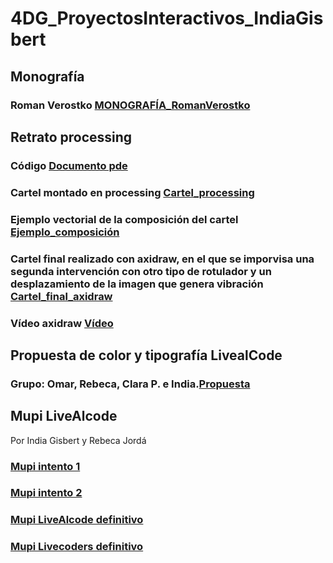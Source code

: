 # 4DG_ProyectosInteractivos_IndiaGisbert

## Monografía
### Roman Verostko [MONOGRAFÍA_RomanVerostko](MONOGRAFÍA_RomanVerostko.pdf)

## Retrato processing
### Código [Documento pde](retrato_india.pde)
### Cartel montado en processing [Cartel_processing](cartel_montado_processing.pdf)
### Ejemplo vectorial de la composición del cartel [Ejemplo_composición](cartel_ej._composición.pdf)
### Cartel final realizado con axidraw, en el que se imporvisa una segunda intervención con otro tipo de rotulador y un desplazamiento de la imagen que genera vibración [Cartel_final_axidraw](cartel_final_axidraw.pdf)
### Vídeo axidraw [Vídeo](video_axidraw.pm4)

## Propuesta de color y tipografía LivealCode
### Grupo: Omar, Rebeca, Clara P. e India.[Propuesta](propuesta_color_tipo_livecoding.pdf)

## Mupi LiveAlcode
Por India Gisbert y Rebeca Jordá
### [Mupi intento 1](mupi_intento_1.mp4)
### [Mupi intento 2](mupi_intento_2.mp4)
### [Mupi LiveAlcode definitivo](mupi_livealcode.mp4)
### [Mupi Livecoders definitivo](mupi_livecoders.mp4)
